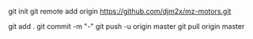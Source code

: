 git init 
git remote add origin https://github.com/djm2x/mz-motors.git

git add .
git commit -m "-"
git push -u origin master
git pull origin master